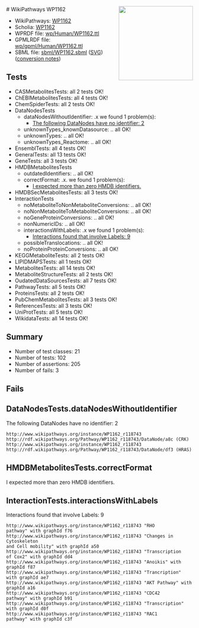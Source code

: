 <img style="float: right; width: 200px" src="../logo.png" />
# WikiPathways WP1162

* WikiPathways: [WP1162](https://identifiers.org/wikipathways:WP1162)
* Scholia: [WP1162](https://scholia.toolforge.org/wikipathways/WP1162)
* WPRDF file: [wp/Human/WP1162.ttl](../wp/Human/WP1162.ttl)
* GPMLRDF file: [wp/gpml/Human/WP1162.ttl](../wp/gpml/Human/WP1162.ttl)
* SBML file: [sbml/WP1162.sbml](../sbml/WP1162.sbml) ([SVG](../sbml/WP1162.svg)) ([conversion notes](../sbml/WP1162.txt))

## Tests
* CASMetabolitesTests: all 2 tests OK!
* ChEBIMetabolitesTests: all 4 tests OK!
* ChemSpiderTests: all 2 tests OK!
* DataNodesTests
    * dataNodesWithoutIdentifier: .x we found 1 problem(s):
        * [The following DataNodes have no identifier: 2](#d2d32fa1)
    * unknownTypes_knownDatasource: .. all OK!
    * unknownTypes: .. all OK!
    * unknownTypes_Reactome: .. all OK!
* EnsemblTests: all 4 tests OK!
* GeneralTests: all 13 tests OK!
* GeneTests: all 3 tests OK!
* HMDBMetabolitesTests
    * outdatedIdentifiers: .. all OK!
    * correctFormat: .x. we found 1 problem(s):
        * [I expected more than zero HMDB identifiers.](#ad154c1e)
* HMDBSecMetabolitesTests: all 3 tests OK!
* InteractionTests
    * noMetaboliteToNonMetaboliteConversions: .. all OK!
    * noNonMetaboliteToMetaboliteConversions: .. all OK!
    * noGeneProteinConversions: .. all OK!
    * nonNumericIDs: .. all OK!
    * interactionsWithLabels: .x we found 1 problem(s):
        * [Interactions found that involve Labels: 9](#630d2680)
    * possibleTranslocations: .. all OK!
    * noProteinProteinConversions: .. all OK!
* KEGGMetaboliteTests: all 2 tests OK!
* LIPIDMAPSTests: all 1 tests OK!
* MetabolitesTests: all 14 tests OK!
* MetaboliteStructureTests: all 2 tests OK!
* OudatedDataSourcesTests: all 7 tests OK!
* PathwayTests: all 5 tests OK!
* ProteinsTests: all 2 tests OK!
* PubChemMetabolitesTests: all 3 tests OK!
* ReferencesTests: all 3 tests OK!
* UniProtTests: all 5 tests OK!
* WikidataTests: all 14 tests OK!


## Summary

* Number of test classes: 21
* Number of tests: 102
* Number of assertions: 205
* Number of fails: 3

## Fails

<a name="d2d32fa1" />

## DataNodesTests.dataNodesWithoutIdentifier

The following DataNodes have no identifier: 2
```
http://www.wikipathways.org/instance/WP1162_r118743 http://rdf.wikipathways.org/Pathway/WP1162_r118743/DataNode/a8c (CRK)
http://www.wikipathways.org/instance/WP1162_r118743 http://rdf.wikipathways.org/Pathway/WP1162_r118743/DataNode/df3 (HRAS)
```

<a name="ad154c1e" />

## HMDBMetabolitesTests.correctFormat

I expected more than zero HMDB identifiers.
<a name="630d2680" />

## InteractionTests.interactionsWithLabels

Interactions found that involve Labels: 9
```
http://www.wikipathways.org/instance/WP1162_r118743 "RHO
pathway" with graphId f76
http://www.wikipathways.org/instance/WP1162_r118743 "Changes in Cytoskeleton
and Cell mobility" with graphId a50
http://www.wikipathways.org/instance/WP1162_r118743 "Transcription
of Cox2" with graphId dd4
http://www.wikipathways.org/instance/WP1162_r118743 "Anoikis" with graphId f87
http://www.wikipathways.org/instance/WP1162_r118743 "Trancription" with graphId ae7
http://www.wikipathways.org/instance/WP1162_r118743 "AKT Pathway" with graphId a16
http://www.wikipathways.org/instance/WP1162_r118743 "CDC42
pathway" with graphId b91
http://www.wikipathways.org/instance/WP1162_r118743 "Transcription" with graphId d0f
http://www.wikipathways.org/instance/WP1162_r118743 "RAC1
pathway" with graphId c3f
```

